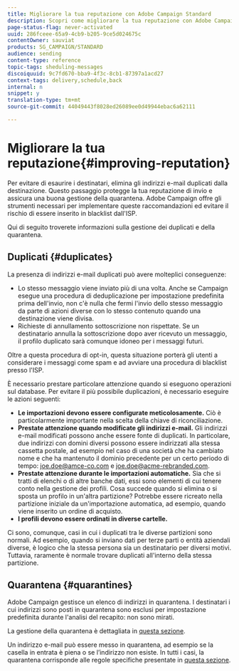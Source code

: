 ```yaml
---
title: Migliorare la tua reputazione con Adobe Campaign Standard
description: Scopri come migliorare la tua reputazione con Adobe Campaign Standard, gestendo indirizzi e-mail e quarantena duplicati.
page-status-flag: never-activated
uuid: 286fceee-65a9-4cb9-b205-9ce5d024675c
contentOwner: sauviat
products: SG_CAMPAIGN/STANDARD
audience: sending
content-type: reference
topic-tags: sheduling-messages
discoiquuid: 9c7fd670-bba9-4f3c-8cb1-87397a1acd27
context-tags: delivery,schedule,back
internal: n
snippet: y
translation-type: tm+mt
source-git-commit: 44049443f8028ed26089ee0d49944ebac6a62111

---
```



# Migliorare la tua reputazione{#improving-reputation}

Per evitare di esaurire i destinatari, elimina gli indirizzi e-mail duplicati dalla destinazione. Questo passaggio protegge la tua reputazione di invio e assicura una buona gestione della quarantena. Adobe Campaign offre gli strumenti necessari per implementare queste raccomandazioni ed evitare il rischio di essere inserito in blacklist dall'ISP.

Qui di seguito troverete informazioni sulla gestione dei duplicati e della quarantena.

## Duplicati {#duplicates}

La presenza di indirizzi e-mail duplicati può avere molteplici conseguenze:
* Lo stesso messaggio viene inviato più di una volta. Anche se Campaign esegue una procedura di deduplicazione per impostazione predefinita prima dell'invio, non c'è nulla che fermi l'invio dello stesso messaggio da parte di azioni diverse con lo stesso contenuto quando una destinazione viene divisa.
* Richieste di annullamento sottoscrizione non rispettate. Se un destinatario annulla la sottoscrizione dopo aver ricevuto un messaggio, il profilo duplicato sarà comunque idoneo per i messaggi futuri.

Oltre a questa procedura di opt-in, questa situazione porterà gli utenti a considerare i messaggi come spam e ad avviare una procedura di blacklist presso l'ISP.

È necessario prestare particolare attenzione quando si eseguono operazioni sul database. Per evitare il più possibile duplicazioni, è necessario eseguire le azioni seguenti:
* **Le importazioni devono essere configurate meticolosamente.** Ciò è particolarmente importante nella scelta della chiave di riconciliazione.
* **Prestate attenzione quando modificate gli indirizzi e-mail.** Gli indirizzi e-mail modificati possono anche essere fonte di duplicati. In particolare, due indirizzi con domini diversi possono essere indirizzati alla stessa cassetta postale, ad esempio nel caso di una società che ha cambiato nome e che ha mantenuto il dominio precedente per un certo periodo di tempo: joe.doe@amce-co.com e joe.doe@acme-rebranded.com.
* **Prestate attenzione durante le importazioni automatiche.** Sia che si tratti di elenchi o di altre banche dati, essi sono elementi di cui tenere conto nella gestione dei profili. Cosa succede quando si elimina o si sposta un profilo in un'altra partizione? Potrebbe essere ricreato nella partizione iniziale da un'importazione automatica, ad esempio, quando viene inserito un ordine di acquisto.
* **I profili devono essere ordinati in diverse cartelle.**

Ci sono, comunque, casi in cui i duplicati tra le diverse partizioni sono normali. Ad esempio, quando si inviano dati per terze parti o entità aziendali diverse, è logico che la stessa persona sia un destinatario per diversi motivi. Tuttavia, raramente è normale trovare duplicati all'interno della stessa partizione.

## Quarantena {#quarantines}

Adobe Campaign gestisce un elenco di indirizzi in quarantena. I destinatari i cui indirizzi sono posti in quarantena sono esclusi per impostazione predefinita durante l'analisi del recapito: non sono mirati.

La gestione della quarantena è dettagliata in [questa sezione](../../sending/using/understanding-quarantine-management.md).

Un indirizzo e-mail può essere messo in quarantena, ad esempio se la casella in entrata è piena o se l’indirizzo non esiste. In tutti i casi, la quarantena corrisponde alle regole specifiche presentate in [questa sezione](../../sending/using/understanding-quarantine-management.md#conditions-for-sending-an-address-to-quarantine).
